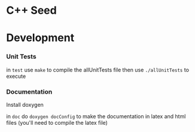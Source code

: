 # C++ Seed

# Development

### Unit Tests ###

in ```test``` use ```make``` to compile the allUnitTests file
then use ```./allUnitTests``` to execute

### Documentation ###

Install doxygen

in ```doc``` do ```doxygen docConfig``` to make the documentation in latex and html files
(you'll need to compile the latex file)
